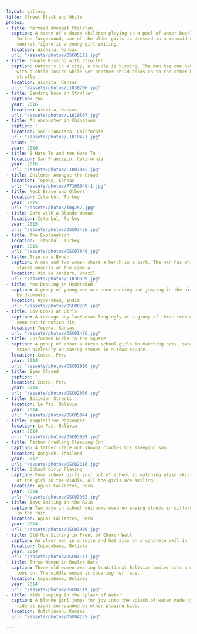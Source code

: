 ```yaml
---
layout: gallery
title: Street Black and White
photos:
- title: Mermaid Amongst Children
  caption: A scene of a dozen children playing in a pool of water backlit by the sun.
    In the forgeround, one of the older girls is dressed in a mermaid costume. The
    central figure is a young girl smiling.
  location: Wichita, Kansas
  url: "/assets/photos/DSC05111.jpg"
- title: Couple Kissing with Stroller
  caption: Outdoors in a city, a couple is kissing. The man has one hand on a stroller
    with a child inside while yet another child holds on to the other handle of the
    stroller.
  location: Wichita, Kansas
  url: "/assets/photos/L1030206.jpg"
- title: Bending Nose in Stroller
  caption: Zoo
  year: 2016
  location: Wichita, Kansas
  url: "/assets/photos/L1010507.jpg"
- title: An encounter in Chinatown
  caption: ''
  location: San Francisco, California
  url: "/assets/photos/L1010471.jpg"
  print: ''
  year: 2016
- title: I Hate To and You Hate To
  location: San Francisco, California
  year: 2016
  url: "/assets/photos/L1007845.jpg"
- title: Children Amongst the Crowd
  location: Topeka, Kansas
  url: "/assets/photos/P7100049-1.jpg"
- title: Neck Brace and Others
  location: Istanbul, Turkey
  year: 2015
  url: "/assets/photos/img252.jpg"
- title: Cafe with a Blonde Woman
  location: Istanbul, Turkey
  year: 2015
  url: "/assets/photos/DSC07456.jpg"
- title: The Explanation
  location: Istanbul, Turkey
  year: 2015
  url: "/assets/photos/DSC07049.jpg"
- title: Trio on a Bench
  caption: A man and two women share a bench in a park. The man has white hair and
    stares wearily at the camera.
  location: Rio de Janiero, Brazil
  url: "/assets/photos/L1030399.jpg"
- title: Men Dancing in Hyderabad
  caption: A group of young men are seen dancing and jumping in the air surrounded
    by drummers.
  location: Hyderabad, India
  url: "/assets/photos/DSC00209.jpg"
- title: Boy Looks at Girls
  caption: A teenage boy looKansas longingly at a group of three teenage girls who
    seem not to notice him.
  location: Topeka, Kansas
  url: "/assets/photos/DSC01476.jpg"
- title: Uniformed Girls in the Square
  caption: A group of about a dozen school girls in matching hats, sweaters, and skirts
    stand aimlessly on paving stones in a town square.
  location: Cusco, Peru
  year: 2014
  url: "/assets/photos/DSC01990.jpg"
- title: Eyes Closed
  caption: ''
  location: Cusco, Peru
  year: 2014
  url: "/assets/photos/DSC02066.jpg"
- title: Bolivian Streets
  location: La Paz, Bolivia
  year: 2014
  url: "/assets/photos/DSC05044.jpg"
- title: Inquisitive Passenger
  location: La Paz, Bolivia
  year: 2014
  url: "/assets/photos/DSC05099.jpg"
- title: Father Cradling Sleeping Son
  caption: A father (face not shown) cradles his sleeping son.
  location: Bangkok, Thailand
  year: 2012
  url: "/assets/photos/DSC02216.jpg"
- title: School Girls Playing
  caption: Four school girls just out of school in matching plaid skirts play by pulling
    at the girl in the middle, all the girls are smiling.
  location: Aguas Calientes, Peru
  year: 2014
  url: "/assets/photos/DSC03902.jpg"
- title: Boys Smiling in the Rain
  caption: Two boys in school uniforms move on paving stones in different directions
    in the rain.
  location: Aguas Calientes, Peru
  year: 2014
  url: "/assets/photos/DSC03909.jpg"
- title: Old Man Sitting in Front of Church Wall
  caption: An older man in a suite and hat sits on a concrete wall in front of a church.
  location: Copacabana, Bolivia
  year: 2014
  url: "/assets/photos/DSC04111.jpg"
- title: Three Women in Bowler Hats
  caption: Three old women wearing traditional Bolivian bowler hats and layered skirts
    look on. The middle woman is covering her face.
  location: Copacabana, Bolivia
  year: 2014
  url: "/assets/photos/DSC04119.jpg"
- title: Kids Jumping in the Splash of Water
  caption: A blonde girl jumps for joy into the splash of water made by a carnival
    ride at night surrounded by other playing kids.
  location: Hutchinson, Kansas
  url: "/assets/photos/DSC04235.jpg"

---
```

